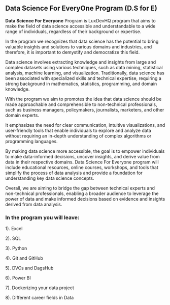 ## **Data Science For EveryOne Program (D.S for E)** 

**Data Science For Everyone** Program is LuxDevHQ program that aims to make the field of data science accessible and understandable to a wide range of individuals, regardless of their background or expertise.

In the program we recognizes that data science has the potential to bring valuable insights and solutions to various domains and industries, and therefore, it is important to demystify and democratize this field. 

Data science involves extracting knowledge and insights from large and complex datasets using various techniques, such as data mining, statistical analysis, machine learning, and visualization. Traditionally, data science has been associated with specialized skills and technical expertise, requiring a strong background in mathematics, statistics, programming, and domain knowledge.

With the program we aim to promotes the idea that data science should be made approachable and comprehensible to non-technical professionals, such as business managers, policymakers, journalists, marketers, and other domain experts. 

It emphasizes the need for clear communication, intuitive visualizations, and user-friendly tools that enable individuals to explore and analyze data without requiring an in-depth understanding of complex algorithms or programming languages. 

By making data science more accessible, the goal is to empower individuals to make data-informed decisions, uncover insights, and derive value from data in their respective domains. Data Science For Everyone program will include educational resources, online courses, workshops, and tools that simplify the process of data analysis and provide a foundation for understanding key data science concepts.

Overall,  we are aiming to bridge the gap between technical experts and non-technical professionals, enabling a broader audience to leverage the power of data and make informed decisions based on evidence and insights derived from data analysis. 


### **In the program you will leave:** 

1). Excel  

2). SQL  

3). Python 

4). Git and GitHub

5). DVCs and DagsHub

6). Power BI 

7). Dockerizing your data project

8). Different career fields in Data  





